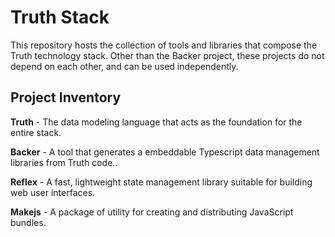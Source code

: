 # Truth Stack

This repository hosts the collection of tools and libraries that compose the Truth technology stack. Other than the Backer project, these projects do not depend on each other, and can be used independently.



## Project Inventory

**Truth** - The data modeling language that acts as the foundation for the entire stack.

**Backer** -  A tool that generates a embeddable Typescript data management libraries from Truth code..

**Reflex** - A fast, lightweight state management library suitable for building web user interfaces.

**Makejs** - A package of utility for creating and distributing JavaScript bundles.
